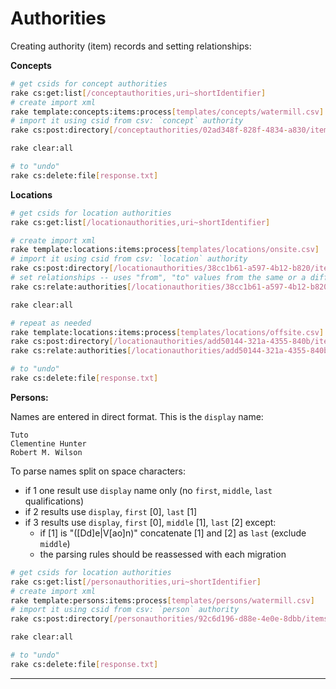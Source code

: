 Authorities
===========

Creating authority (item) records and setting relationships:

**Concepts**

```bash
# get csids for concept authorities
rake cs:get:list[/conceptauthorities,uri~shortIdentifier]
# create import xml
rake template:concepts:items:process[templates/concepts/watermill.csv]
# import it using csid from csv: `concept` authority
rake cs:post:directory[/conceptauthorities/02ad348f-828f-4834-a830/items,imports,1]

rake clear:all

# to "undo"
rake cs:delete:file[response.txt]
```

**Locations**

```bash
# get csids for location authorities
rake cs:get:list[/locationauthorities,uri~shortIdentifier]

# create import xml
rake template:locations:items:process[templates/locations/onsite.csv]
# import it using csid from csv: `location` authority
rake cs:post:directory[/locationauthorities/38cc1b61-a597-4b12-b820/items,imports,1]
# set relationships -- uses "from", "to" values from the same or a different file
rake cs:relate:authorities[/locationauthorities/38cc1b61-a597-4b12-b820/items,locations,templates/locations/onsite.csv]

rake clear:all

# repeat as needed
rake template:locations:items:process[templates/locations/offsite.csv]
rake cs:post:directory[/locationauthorities/add50144-321a-4355-840b/items,imports,1] # `offsite_sla` authority
rake cs:relate:authorities[/locationauthorities/add50144-321a-4355-840b/items,locations,templates/locations/offsite.csv]

# to "undo"
rake cs:delete:file[response.txt]
```

**Persons:**

Names are entered in direct format. This is the `display` name:

```
Tuto
Clementine Hunter
Robert M. Wilson
```

To parse names split on space characters:

- if 1 one result use `display` name only (no `first`, `middle`, `last` qualifications)
- if 2 results use `display`, `first` [0], `last` [1]
- if 3 results use `display`, `first` [0], `middle` [1], `last` [2] except:
  - if [1] is "([Dd]e|V[ao]n)" concatenate [1] and [2] as `last` (exclude `middle`)
  - the parsing rules should be reassessed with each migration

```bash
# get csids for location authorities
rake cs:get:list[/personauthorities,uri~shortIdentifier]
# create import xml
rake template:persons:items:process[templates/persons/watermill.csv]
# import it using csid from csv: `person` authority
rake cs:post:directory[/personauthorities/92c6d196-d88e-4e0e-8dbb/items,imports,1]

rake clear:all

# to "undo"
rake cs:delete:file[response.txt]
```

---